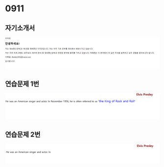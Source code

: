 # 0911
## 자기소개서
![Alt text](image.png)

## 연습문제 1번
![Alt text](image-1.png)

## 연습문제 2번
![Alt text](image-2.png)
